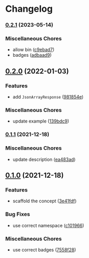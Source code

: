 # Changelog

### [0.2.1](https://www.github.com/brokeyourbike/data-transfer-object-php/compare/v0.2.0...v0.2.1) (2023-05-14)


### Miscellaneous Chores

* allow bin ([c9ebad7](https://www.github.com/brokeyourbike/data-transfer-object-php/commit/c9ebad7291b89e849dee4a9706c67a6fa80a66de))
* badges ([adbaad9](https://www.github.com/brokeyourbike/data-transfer-object-php/commit/adbaad901c787f1a671fc3fd4115cc0286b2d088))

## [0.2.0](https://www.github.com/brokeyourbike/data-transfer-object-php/compare/v0.1.1...v0.2.0) (2022-01-03)


### Features

* add `JsonArrayResponse` ([981854e](https://www.github.com/brokeyourbike/data-transfer-object-php/commit/981854ef9f80a4cc668a569a9f2a25ce80a06acc))


### Miscellaneous Chores

* update example ([139bdc9](https://www.github.com/brokeyourbike/data-transfer-object-php/commit/139bdc99741457bc8903c44ca52faf40869f4a9d))

### [0.1.1](https://www.github.com/brokeyourbike/data-transfer-object-php/compare/v0.1.0...v0.1.1) (2021-12-18)


### Miscellaneous Chores

* update description ([ea483ad](https://www.github.com/brokeyourbike/data-transfer-object-php/commit/ea483adc669254514cff9d8c70ea30bb0ab2e035))

## [0.1.0](https://www.github.com/brokeyourbike/data-transfer-object-php/compare/v0.0.0...v0.1.0) (2021-12-18)


### Features

* scaffold the concept ([3e41fdf](https://www.github.com/brokeyourbike/data-transfer-object-php/commit/3e41fdfa5e5958e5ddf8bf5740b285b764762b1c))


### Bug Fixes

* use correct namespace ([c101966](https://www.github.com/brokeyourbike/data-transfer-object-php/commit/c1019666df7bf05b55393fdf131f6807a9b88eec))


### Miscellaneous Chores

* use correct badges ([7558f28](https://www.github.com/brokeyourbike/data-transfer-object-php/commit/7558f28f60a3d8a5eaeb96657a9c775302a14fd8))
